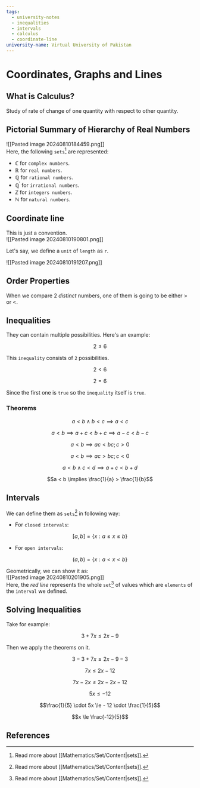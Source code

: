 ```yaml
---
tags:
  - university-notes
  - inequalities
  - intervals
  - calculus
  - coordinate-line
university-name: Virtual University of Pakistan
---
```


# Coordinates, Graphs and Lines
## What is Calculus?
Study of rate of change of one quantity with respect to other quantity.

## Pictorial Summary of Hierarchy of Real Numbers

![[Pasted image 20240810184459.png]]  
Here, the following `sets`[^1] are represented:

- $\mathbb{C}$ for `complex numbers`.
- $\mathbb{R}$ for `real numbers`.
- $\mathbb{Q}$ for `rational numbers`.
- $\mathbb{Q}^{\prime}$ for `irrational numbers`.
- $\mathbb{Z}$ for `integers numbers`.
- $\mathbb{N}$ for `natural numbers`.

## Coordinate line
This is just a convention.  
![[Pasted image 20240810190801.png]]

Let's say, we define a `unit` of `length` as `r`.

![[Pasted image 20240810191207.png]]

## Order Properties
When we compare 2 _distinct_ numbers, one of them is going to be either $>$ or $<$.

## Inequalities
They can contain multiple possibilities. Here's an example:  

$$2 \le 6$$

This `inequality` consists of `2` possibilities.

$$2 < 6$$

$$2 = 6$$

Since the first one is `true` so the `inequality` itself is `true`.

### Theorems

$$a < b \land b < c \implies a < c$$

$$a < b \implies a + c < b + c \implies a - c < b - c$$

$$a < b \implies ac < bc; c > 0$$

$$a < b \implies ac > bc; c < 0$$

$$a < b \land c < d \implies a + c < b + d$$

$$a < b \implies \frac{1}{a} > \frac{1}{b}$$

## Intervals
We can define them as `sets`[^1] in following way:  
- For `closed intervals`:

$$[a, b]=\{x:a \le x \le b\}$$

- For `open intervals`:

$$(a, b)=\{x:a < x < b\}$$

Geometrically, we can show it as:  
![[Pasted image 20240810201905.png]]  
Here, the _red line_ represents the whole `set`[^1] of values which are `elements` of the `interval` we defined.

## Solving Inequalities
Take for example:  

$$3 + 7x \le 2x - 9$$

Then we apply the theorems on it.  

$$3 - 3 + 7x \le 2x - 9 - 3$$

$$7x \le 2x - 12$$

$$7x - 2x \le 2x - 2x - 12$$

$$5x \le - 12$$

$$\frac{1}{5} \cdot 5x \le - 12 \cdot \frac{1}{5}$$

$$x \le \frac{-12}{5}$$

## References

[^1]: Read more about [[Mathematics/Set/Content|sets]].
